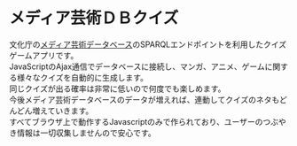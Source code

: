 # メディア芸術ＤＢクイズ
文化庁の<a href="https://mediag.bunka.go.jp/madb_lab/">メディア芸術データベース</a>のSPARQLエンドポイントを利用したクイズゲームアプリです。<br>
JavaScriptのAjax通信でデータベースに接続し、マンガ、アニメ、ゲームに関する様々なクイズを自動的に生成します。<br>
同じクイズが出る確率は非常に低いので何度でも楽しめます。<br>
今後メディア芸術データベースのデータが増えれば、連動してクイズのネタもどんどん増えていきます。<br>
すべてブラウザ上で動作するJavascriptのみで作られており、ユーザーのつぶやき情報は一切収集しませんので安心です。<br>
